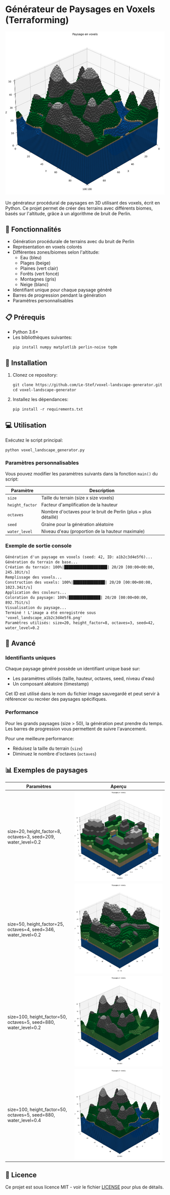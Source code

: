 # Générateur de Paysages en Voxels (Terraforming)

![Exemple de paysage généré](voxel_landscape_9b13dd611225.png)

Un générateur procédural de paysages en 3D utilisant des voxels, écrit en Python. Ce projet permet de créer des terrains avec différents biomes, basés sur l'altitude, grâce à un algorithme de bruit de Perlin.

## 🌟 Fonctionnalités

- Génération procédurale de terrains avec du bruit de Perlin
- Représentation en voxels colorés 
- Différentes zones/biomes selon l'altitude:
  - Eau (bleu)
  - Plages (beige)
  - Plaines (vert clair)
  - Forêts (vert foncé)
  - Montagnes (gris)
  - Neige (blanc)
- Identifiant unique pour chaque paysage généré
- Barres de progression pendant la génération
- Paramètres personnalisables

## 📋 Prérequis

- Python 3.6+
- Les bibliothèques suivantes:
  ```
  pip install numpy matplotlib perlin-noise tqdm
  ```

## 🚀 Installation

1. Clonez ce repository:
   ```
   git clone https://github.com/Le-Stef/voxel-landscape-generator.git
   cd voxel-landscape-generator
   ```

2. Installez les dépendances:
   ```
   pip install -r requirements.txt
   ```

## 💻 Utilisation

Exécutez le script principal:

```
python voxel_landscape_generator.py
```

### Paramètres personnalisables

Vous pouvez modifier les paramètres suivants dans la fonction `main()` du script:

| Paramètre | Description |
|-----------|-------------|
| `size` | Taille du terrain (size x size voxels) |
| `height_factor` | Facteur d'amplification de la hauteur |
| `octaves` | Nombre d'octaves pour le bruit de Perlin (plus = plus détaillé) |
| `seed` | Graine pour la génération aléatoire |
| `water_level` | Niveau d'eau (proportion de la hauteur maximale) |

### Exemple de sortie console

```
Génération d'un paysage en voxels (seed: 42, ID: a1b2c3d4e5f6)...
Génération du terrain de base...
Création du terrain: 100%|███████████████████| 20/20 [00:00<00:00, 245.10it/s]
Remplissage des voxels...
Construction des voxels: 100%|██████████████| 20/20 [00:00<00:00, 1023.34it/s]
Application des couleurs...
Coloration du paysage: 100%|██████████████| 20/20 [00:00<00:00, 892.75it/s]
Visualisation du paysage...
Terminé ! L'image a été enregistrée sous 'voxel_landscape_a1b2c3d4e5f6.png'
Paramètres utilisés: size=20, height_factor=8, octaves=3, seed=42, water_level=0.2
```

## 🔧 Avancé

### Identifiants uniques

Chaque paysage généré possède un identifiant unique basé sur:
- Les paramètres utilisés (taille, hauteur, octaves, seed, niveau d'eau)
- Un composant aléatoire (timestamp)

Cet ID est utilisé dans le nom du fichier image sauvegardé et peut servir à référencer ou recréer des paysages spécifiques.

### Performance

Pour les grands paysages (size > 50), la génération peut prendre du temps. Les barres de progression vous permettent de suivre l'avancement.

Pour une meilleure performance:
- Réduisez la taille du terrain (`size`)
- Diminuez le nombre d'octaves (`octaves`)

## 📊 Exemples de paysages

| Paramètres | Aperçu |
|------------|--------|
| size=20, height_factor=8, octaves=3, seed=209, water_level=0.2 | ![Exemple 1](voxel_landscape_8df2edc5ffc9.png) |
| size=50, height_factor=25, octaves=4, seed=346, water_level=0.2 | ![Exemple 2](voxel_landscape_9a49c8be5af1.png) |
| size=100, height_factor=50, octaves=5, seed=880, water_level=0.2 | ![Exemple 3](voxel_landscape_883ce044974d.png) |
| size=100, height_factor=50, octaves=5, seed=880, water_level=0.4  | ![Exemple 4](voxel_landscape_9b13dd611225.png) |

## 📜 Licence

Ce projet est sous licence MIT - voir le fichier [LICENSE](LICENSE) pour plus de détails.
